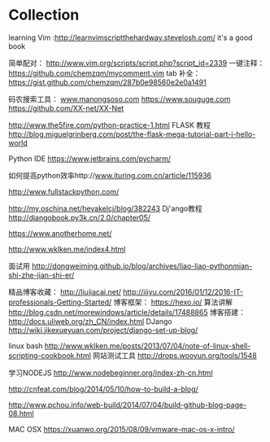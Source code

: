 # Collection
learning Vim :http://learnvimscriptthehardway.stevelosh.com/ it's a good book

简单配对： http://www.vim.org/scripts/script.php?script_id=2339 
一键注释： https://github.com/chemzqm/mycomment.vim 
tab 补全： 
https://gist.github.com/chemzqm/287b0e98560e2e0a1491 


码农搜索工具：
www.manongsoso.com
https://www.souguge.com
https://github.com/XX-net/XX-Net

http://www.the5fire.com/python-practice-1.html
 FLASK 教程 http://blog.miguelgrinberg.com/post/the-flask-mega-tutorial-part-i-hello-world
 
 Python IDE https://www.jetbrains.com/pycharm/
 
 如何提高python效率http://www.ituring.com.cn/article/115936
 
 http://www.fullstackpython.com/
 
 http://my.oschina.net/hevakelcj/blog/382243
 Dj'ango教程
 http://djangobook.py3k.cn/2.0/chapter05/
 
 https://www.anotherhome.net/
 
 
 http://www.wklken.me/index4.html

 
 面试用
 http://dongweiming.github.io/blog/archives/liao-liao-pythonmian-shi-zhe-jian-shi-er/
 
 精品博客收藏：
 http://liujiacai.net/
 http://iiiyu.com/2016/01/12/2016-IT-professionals-Getting-Started/
 博客框架：
 https://hexo.io/
算法讲解
http://blog.csdn.net/morewindows/article/details/17488865
博客搭建：
http://docs.uliweb.org/zh_CN/index.html
DJango
http://wiki.jikexueyuan.com/project/django-set-up-blog/


linux bash
http://www.wklken.me/posts/2013/07/04/note-of-linux-shell-scripting-cookbook.html
网站测试工具
http://drops.wooyun.org/tools/1548

 学习NODEJS
 http://www.nodebeginner.org/index-zh-cn.html

http://cnfeat.com/blog/2014/05/10/how-to-build-a-blog/

http://www.pchou.info/web-build/2014/07/04/build-github-blog-page-08.html

MAC OSX
https://xuanwo.org/2015/08/09/vmware-mac-os-x-intro/
